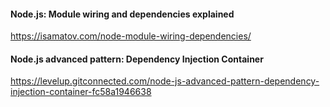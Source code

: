 #### Node.js: Module wiring and dependencies explained

https://isamatov.com/node-module-wiring-dependencies/





#### Node.js advanced pattern: Dependency Injection Container

https://levelup.gitconnected.com/node-js-advanced-pattern-dependency-injection-container-fc58a1946638
